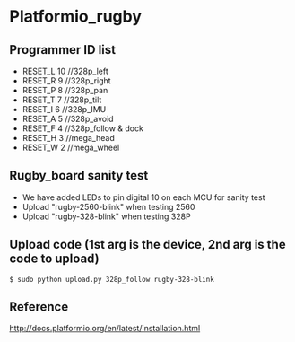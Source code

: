 # Platformio_rugby
## Programmer ID list
   * RESET_L     10 //328p_left
   * RESET_R     9 //328p_right
   * RESET_P     8 //328p_pan
   * RESET_T     7 //328p_tilt
   * RESET_I     6 //328p_IMU
   * RESET_A     5 //328p_avoid
   * RESET_F     4 //328p_follow & dock
   * RESET_H     3 //mega_head
   * RESET_W     2 //mega_wheel

## Rugby_board sanity test 
* We have added LEDs to pin digital 10 on each MCU for sanity test
* Upload "rugby-2560-blink" when testing 2560
* Upload "rugby-328-blink" when testing 328P

## Upload code (1st arg is the device, 2nd arg is the code to upload)
    $ sudo python upload.py 328p_follow rugby-328-blink

## Reference 
http://docs.platformio.org/en/latest/installation.html
